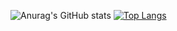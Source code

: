 <!--
### Hi there 👋

**MnacsM/MnacsM** is a ✨ _special_ ✨ repository because its `README.md` (this file) appears on your GitHub profile.

Here are some ideas to get you started:

- 🔭 I’m currently working on ...
- 🌱 I’m currently learning ...
- 👯 I’m looking to collaborate on ...
- 🤔 I’m looking for help with ...
- 💬 Ask me about ...
- 📫 How to reach me: ...
- 😄 Pronouns: ...
- ⚡ Fun fact: ...
-->

![Anurag's GitHub stats](https://github-readme-stats.vercel.app/api?username=MnacsM&count_private=true&show_icons=true&theme=radical)
[![Top Langs](https://github-readme-stats.vercel.app/api/top-langs/?username=MnacsM&layout=compact&theme=radical)](https://github.com/anuraghazra/github-readme-stats)
